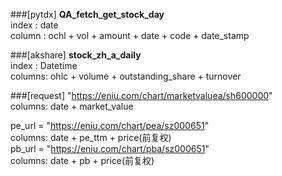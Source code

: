 ###[pytdx]
**QA_fetch_get_stock_day**  
index : date    
column : ochl + vol + amount + date + code + date_stamp

###[akshare]
**stock_zh_a_daily**    
index : Datetime    
columns: ohlc + volume + outstanding_share + turnover


###[request]
"https://eniu.com/chart/marketvaluea/sh600000"  
columns: date + market_value


pe_url = "https://eniu.com/chart/pea/sz000651"  
columns: date + pe_ttm + price(前复权)  
pb_url = "https://eniu.com/chart/pba/sz000651"  
columns: date + pb + price(前复权)  